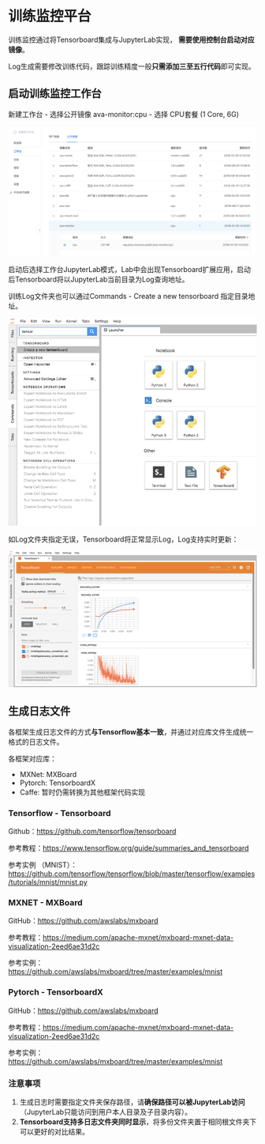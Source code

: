 # 训练监控平台

训练监控通过将Tensorboard集成与JupyterLab实现， **需要使用控制台启动对应镜像**。

Log生成需要修改训练代码，跟踪训练精度一般**只需添加三至五行代码**即可实现。

## 启动训练监控工作台

新建工作台 - 选择公开镜像 ava-monitor:cpu - 选择 CPU套餐 (1 Core, 6G)

![](/images/ch-05/5.8/monitor-image-selection.png)


启动后选择工作台JupyterLab模式，Lab中会出现Tensorboard扩展应用，启动后Tensorboard将以JupyterLab当前目录为Log查询地址。

训练Log文件夹也可以通过Commands - Create a new tensorboard 指定目录地址。

![](/images/ch-05/5.8/monitor-jupyterlab.png)


如Log文件夹指定无误，Tensorboard将正常显示Log，Log支持实时更新：

![](/images/ch-05/5.8/monitor-gui.png)


## 生成日志文件

各框架生成日志文件的方式**与Tensorflow基本一致**，并通过对应库文件生成统一格式的日志文件。

各框架对应库：
+ MXNet: MXBoard
+ Pytorch: TensorboardX
+ Caffe: 暂时仍需转换为其他框架代码实现

### Tensorflow - Tensorboard

Github：https://github.com/tensorflow/tensorboard

参考教程：https://www.tensorflow.org/guide/summaries_and_tensorboard

参考实例 （MNIST）：https://github.com/tensorflow/tensorflow/blob/master/tensorflow/examples/tutorials/mnist/mnist.py

### MXNET - MXBoard

GitHub：https://github.com/awslabs/mxboard

参考教程：https://medium.com/apache-mxnet/mxboard-mxnet-data-visualization-2eed6ae31d2c

参考实例：https://github.com/awslabs/mxboard/tree/master/examples/mnist

### Pytorch - TensorboardX

GitHub：https://github.com/awslabs/mxboard

参考教程：https://medium.com/apache-mxnet/mxboard-mxnet-data-visualization-2eed6ae31d2c

参考实例：https://github.com/awslabs/mxboard/tree/master/examples/mnist

### 注意事项
1. 生成日志时需要指定文件夹保存路径，请**确保路径可以被JupyterLab访问**（JupyterLab只能访问到用户本人目录及子目录内容）。
2. **Tensorboard支持多日志文件夹同时显示**，将多份文件夹置于相同根文件夹下可以更好的对比结果。